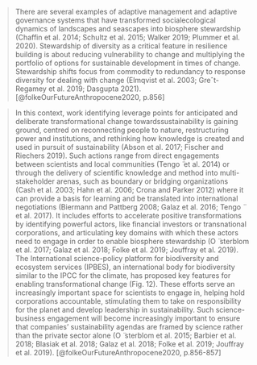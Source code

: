 > There are several examples of adaptive management and adaptive governance systems that have transformed socialecological dynamics of landscapes and seascapes into biosphere stewardship (Chaffin et al. 2014; Schultz et al. 2015; Walker 2019; Plummer et al. 2020). Stewardship of diversity as a critical feature in resilience building is about reducing vulnerability to change and multiplying the portfolio of options for sustainable development in times of change. Stewardship shifts focus from commodity to redundancy to response diversity for dealing with change (Elmqvist et al. 2003; Greˆt-Regamey et al. 2019; Dasgupta 2021). [@folkeOurFutureAnthropocene2020, p.856]

> In this context, work identifying leverage points for anticipated and deliberate transformational change towardssustainability is gaining ground, centred on reconnecting people to nature, restructuring power and institutions, and rethinking how knowledge is created and used in pursuit of sustainability (Abson et al. 2017; Fischer and Riechers 2019). Such actions range from direct engagements between scientists and local communities (Tengo ̈ et al. 2014) or through the delivery of scientific knowledge and method into multi-stakeholder arenas, such as boundary or bridging organizations (Cash et al. 2003; Hahn et al. 2006; Crona and Parker 2012) where it can provide a basis for learning and be translated into international negotiations (Biermann and Pattberg 2008; Galaz et al. 2016; Tengo ̈ et al. 2017). It includes efforts to accelerate positive transformations by identifying powerful actors, like financial investors or transnational corporations, and articulating key domains with which these actors need to engage in order to enable biosphere stewardship (O ̈ sterblom et al. 2017; Galaz et al. 2018; Folke et al. 2019; Jouffray et al. 2019). The International science-policy platform for biodiversity and ecosystem services (IPBES), an international body for biodiversity similar to the IPCC for the climate, has proposed key features for enabling transformational change (Fig. 12). These efforts serve an increasingly important space for scientists to engage in, helping hold corporations accountable, stimulating them to take on responsibility for the planet and develop leadership in sustainability. Such science-business engagement will become increasingly important to ensure that companies’ sustainability agendas are framed by science rather than the private sector alone (O ̈ sterblom et al. 2015; Barbier et al. 2018; Blasiak et al. 2018; Galaz et al. 2018; Folke et al. 2019; Jouffray et al. 2019). [@folkeOurFutureAnthropocene2020, p.856-857]